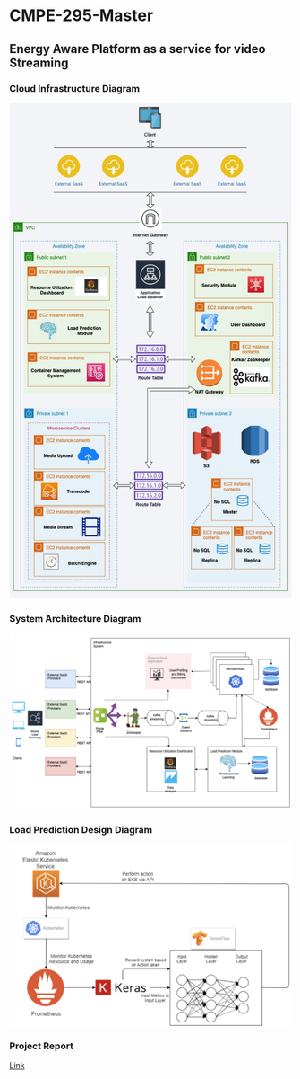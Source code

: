 # CMPE-295-Master 

## Energy Aware Platform as a service for video Streaming

### Cloud Infrastructure Diagram
![Architecture](https://github.com/khanayazahmad/CMPE-295-Master/blob/master/Cloud_Infrastructure.jpg)

### System Architecture Diagram
![Architecture](https://github.com/khanayazahmad/CMPE-295-Master/blob/master/System_Architecture.png)

### Load Prediction Design Diagram
![Architecture](https://github.com/khanayazahmad/CMPE-295-Master/blob/master/Load_Prediction_Design.png)

### Project Report
[Link](https://github.com/khanayazahmad/CMPE-295-Master/blob/master/CMPE_295B_Final_Project_Report.pdf)
